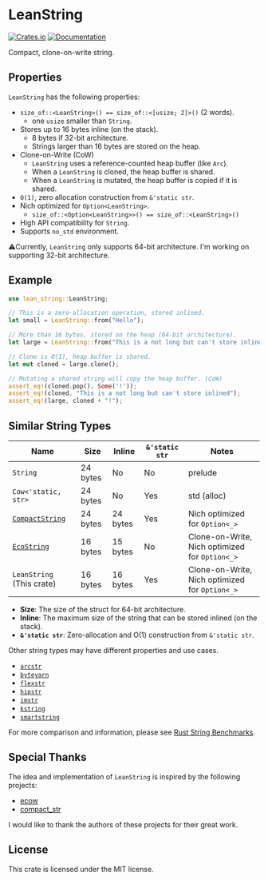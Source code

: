 # LeanString

[![Crates.io](https://img.shields.io/crates/v/lean_string.svg)](https://crates.io/crates/lean_string)
[![Documentation](https://docs.rs/lean_string/badge.svg)](https://docs.rs/lean_string)

Compact, clone-on-write string.

## Properties

`LeanString` has the following properties:

- `size_of::<LeanString>() == size_of::<[usize; 2]>()` (2 words).
  - one `usize` smaller than `String`.
- Stores up to 16 bytes inline (on the stack).
  - 8 bytes if 32-bit architecture.
  - Strings larger than 16 bytes are stored on the heap.
- Clone-on-Write (CoW)
  - `LeanString` uses a reference-counted heap buffer (like `Arc`).
  - When a `LeanString` is cloned, the heap buffer is shared.
  - When a `LeanString` is mutated, the heap buffer is copied if it is shared.
- `O(1)`, zero allocation construction from `&'static str`.
- Nich optimized for `Option<LeanString>`.
  - `size_of::<Option<LeanString>>() == size_of::<LeanString>()`
- High API compatibility for `String`.
- Supports `no_std` environment.

⚠️Currently, `LeanString` only supports 64-bit architecture. I'm working on supporting 32-bit architecture.

## Example

```rust
use lean_string::LeanString;

// This is a zero-allocation operation, stored inlined.
let small = LeanString::from("Hello");

// More than 16 bytes, stored on the heap (64-bit architecture).
let large = LeanString::from("This is a not long but can't store inlined!");

// Clone is O(1), heap buffer is shared.
let mut cloned = large.clone();

// Mutating a shared string will copy the heap buffer. (CoW)
assert_eq!(cloned.pop(), Some('!'));
assert_eq!(cloned, "This is a not long but can't store inlined");
assert_eq!(large, cloned + "!");
```

## Similar String Types

| Name                                                                                        | Size     | Inline   | `&'static str` | Notes                                          |
| ------------------------------------------------------------------------------------------- | -------- | -------- | -------------- | ---------------------------------------------- |
| `String`                                                                                    | 24 bytes | No       | No             | prelude                                        |
| `Cow<'static, str>`                                                                         | 24 bytes | No       | Yes            | std (alloc)                                    |
| [`CompactString`](https://docs.rs/compact_str/latest/compact_str/struct.CompactString.html) | 24 bytes | 24 bytes | Yes            | Nich optimized for `Option<_>`                 |
| [`EcoString`](https://docs.rs/ecow/latest/ecow/string/struct.EcoString.html)                | 16 bytes | 15 bytes | No             | Clone-on-Write, Nich optimized for `Option<_>` |
| `LeanString` (This crate)                                                                   | 16 bytes | 16 bytes | Yes            | Clone-on-Write, Nich optimized for `Option<_>` |

- **Size**: The size of the struct for 64-bit architecture.
- **Inline**: The maximum size of the string that can be stored inlined (on the stack).
- **`&'static str`**: Zero-allocation and O(1) construction from `&'static str`.

Other string types may have different properties and use cases.

- [`arcstr`](https://crates.io/crates/arcstr)
- [`byteyarn`](https://crates.io/crates/byteyarn)
- [`flexstr`](https://crates.io/crates/flexstr)
- [`hipstr`](https://crates.io/crates/hipstr)
- [`imstr`](https://crates.io/crates/imstr)
- [`kstring`](https://crates.io/crates/kstring)
- [`smartstring`](https://crates.io/crates/smartstring)

For more comparison and information, please see [Rust String Benchmarks](https://github.com/rosetta-rs/string-rosetta-rs).

## Special Thanks

The idea and implementation of `LeanString` is inspired by the following projects:

- [ecow](https://crates.io/crates/ecow)
- [compact_str](https://crates.io/crates/compact_str)

I would like to thank the authors of these projects for their great work.

## License

This crate is licensed under the MIT license.
